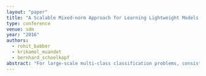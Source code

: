 ```yaml
---
layout: "paper"
title: "A Scalable Mixed-norm Approach for Learning Lightweight Models in Large-scale Classification"
type: conference
venue: sdm
year: "2016"
authors:
  - rohit_babber
  - krikamol_muandet
  - bernhard_schoelkopf
abstract: "For large-scale multi-class classification problems, consisting of tens of thousand target categories, recent works have emphasized the need to store billions of parameters. For instance, the classical l2-norm regularization employed by a state-of-the-art method results in the model size of 17GB for a training set whose size is only 129MB. To the contrary, by using a mixed-norm regularization approach, we show that around 99.5 of the stored parameters is dispensable noise. Using this strategy, we can extract the information relevant for classification, which is constituted in remaining 0.5 of the parameters, and hence demonstrate drastic reduction in model sizes. Furthermore, the proposed method leads to improvement in generalization performance compared to state-of-the-art methods, especially for under-represented categories. Lastly, our method enjoys easy parallelization, and scales well to tens of thousand target categories."
---
```

